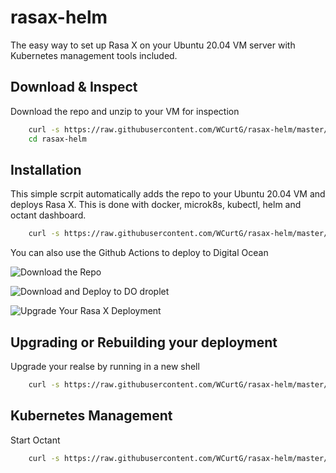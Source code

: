 
# rasax-helm

The easy way to set up Rasa X on your Ubuntu 20.04 VM server with Kubernetes management tools included.

<!-- [![GitHub Super-Linter](https://github.com/WCurtG/rasax-helm/workflows/Lint%20Code%20Base/badge.svg)](https://github.com/marketplace/actions/super-linter) -->

## Download & Inspect

Download the repo and unzip to your VM for inspection

```bash
    curl -s https://raw.githubusercontent.com/WCurtG/rasax-helm/master/Install/download.sh | sudo bash &&
    cd rasax-helm
```

## Installation

This simple scrpit automatically adds the repo to your Ubuntu 20.04 VM and deploys Rasa X. This is done with docker, microk8s, kubectl, helm and octant dashboard.

```bash
    curl -s https://raw.githubusercontent.com/WCurtG/rasax-helm/master/Install/download.sh | sudo bash && rasax-helm/Install/./rxhelm.sh
```

You can also use the Github Actions to deploy to Digital Ocean

![Download the Repo](https://github.com/WCurtG/rasax-helm/blob/master/.github/workflows/download.yml/badge.svg)

![Download and Deploy to DO droplet](https://github.com/WCurtG/rasax-helm/blob/master/.github/workflows/deploy_rasax_new.yml/badge.svg)

![Upgrade Your Rasa X Deployment](https://github.com/WCurtG/rasax-helm/blob/master/.github/workflows/deploy_rasax_new.yml/badge.svg)

## Upgrading or Rebuilding your deployment

Upgrade your realse by running in a new shell

```bash
    curl -s https://raw.githubusercontent.com/WCurtG/rasax-helm/master/Upgrade/upgrade.sh | sudo bash
```

## Kubernetes Management

Start Octant

```bash
    curl -s https://raw.githubusercontent.com/WCurtG/rasax-helm/master/Install/octant.sh | sudo bash
```

